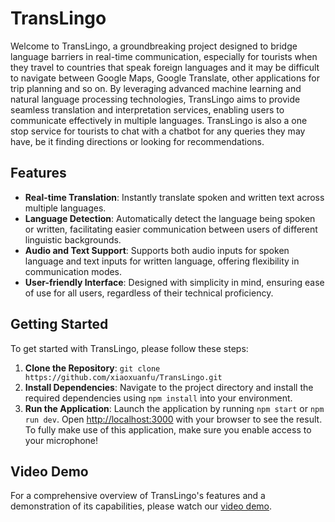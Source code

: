 # TransLingo

Welcome to TransLingo, a groundbreaking project designed to bridge language barriers in real-time communication, especially for tourists when they travel to countries that speak foreign languages and it may be difficult to navigate between Google Maps, Google Translate, other applications for trip planning and so on. By leveraging advanced machine learning and natural language processing technologies, TransLingo aims to provide seamless translation and interpretation services, enabling users to communicate effectively in multiple languages. TransLingo is also a one stop service for tourists to chat with a chatbot for any queries they may have, be it finding directions or looking for recommendations.

## Features

- **Real-time Translation**: Instantly translate spoken and written text across multiple languages.
- **Language Detection**: Automatically detect the language being spoken or written, facilitating easier communication between users of different linguistic backgrounds.
- **Audio and Text Support**: Supports both audio inputs for spoken language and text inputs for written language, offering flexibility in communication modes.
- **User-friendly Interface**: Designed with simplicity in mind, ensuring ease of use for all users, regardless of their technical proficiency.

## Getting Started

To get started with TransLingo, please follow these steps:

1. **Clone the Repository**: `git clone https://github.com/xiaoxuanfu/TransLingo.git`
2. **Install Dependencies**: Navigate to the project directory and install the required dependencies using `npm install` into your environment.
3. **Run the Application**: Launch the application by running `npm start` or `npm run dev`. 
Open [http://localhost:3000](http://localhost:3000) with your browser to see the result.
To fully make use of this application, make sure you enable access to your microphone!

## Video Demo

For a comprehensive overview of TransLingo's features and a demonstration of its capabilities, please watch our [video demo](https://www.youtube.com/watch?v=1wcyOcaB-1A). 

